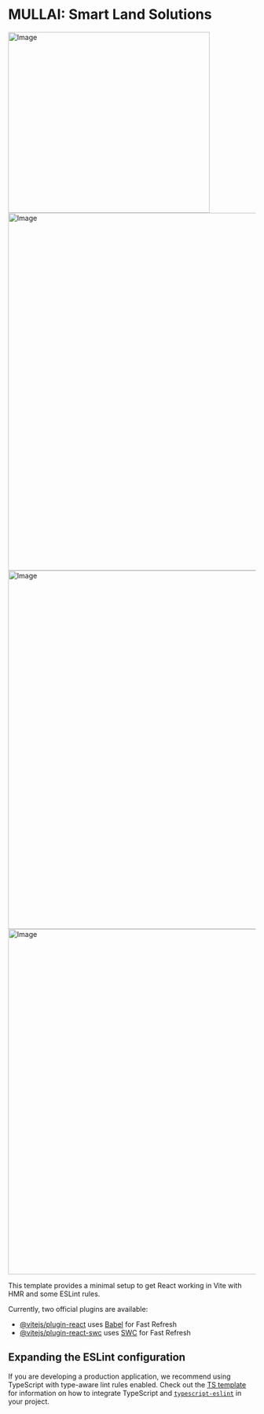 # MULLAI: Smart Land Solutions




<img width="410" height="368" alt="Image" src="https://github.com/user-attachments/assets/c3d313b5-8664-4cbf-9615-d89cbcf16035" />


<img width="900" height="728" alt="Image" src="https://github.com/user-attachments/assets/81d4a99a-e014-4bbb-aa70-ec16ea64abcc" />


<img width="783" height="730" alt="Image" src="https://github.com/user-attachments/assets/8b096df2-1257-42ba-a1dc-bd1423aaed9e" />


<img width="1852" height="703" alt="Image" src="https://github.com/user-attachments/assets/a7137e68-f0bc-4571-87d0-a0035ecc8621" />



This template provides a minimal setup to get React working in Vite with HMR and some ESLint rules.

Currently, two official plugins are available:

- [@vitejs/plugin-react](https://github.com/vitejs/vite-plugin-react/blob/main/packages/plugin-react) uses [Babel](https://babeljs.io/) for Fast Refresh
- [@vitejs/plugin-react-swc](https://github.com/vitejs/vite-plugin-react/blob/main/packages/plugin-react-swc) uses [SWC](https://swc.rs/) for Fast Refresh

## Expanding the ESLint configuration

If you are developing a production application, we recommend using TypeScript with type-aware lint rules enabled. Check out the [TS template](https://github.com/vitejs/vite/tree/main/packages/create-vite/template-react-ts) for information on how to integrate TypeScript and [`typescript-eslint`](https://typescript-eslint.io) in your project.


